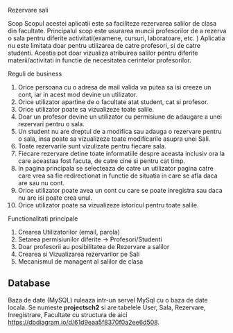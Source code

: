 
Rezervare sali

Scop
Scopul acestei aplicatii este sa faciliteze rezervarea salilor de clasa din facultate. Principalul scop este usurarea muncii profesorilor de a rezerva o sala pentru diferite activitati(examene, cursuri, laboratoare, etc. ) Aplicatia  nu este limitata doar pentru utilizarea de catre profesori, si de catre studenti. Acestia pot doar vizualiza atribuirea salilor pentru diferite materii/activitati in functie de necesitatea cerintelor profesorilor.

Reguli de business
1. Orice persoana cu o adresa de mail valida va putea sa isi creeze un cont, iar in acest mod devine un utilizator.
2. Orice utilizator apartine de o facultate atat student, cat si profesor.
3. Orice utilizator poate sa vizualizeze toate salile.
4. Doar un profesor devine un utilizator cu permisiune de adaugare a unei rezervari pentru o sala.
5. Un student nu are dreptul de a modifica sau adauga o rezervare pentru o sala, insa poate sa vizualizeze toate modificarile asupra unei Sali.
6. Toate rezervarile sunt vizulizate pentru fiecare sala.
7. Fiecare rezervare detine toate informatiile despre aceasta inclusiv ora la care aceastaa fost facuta, de catre cine si pentru cat timp.
8. In pagina principala se selecteaza de catre un utilizator pagina catre care vrea sa fie redirectionat in functie de situatia in care se afla daca are sau nu cont. 
9. Orice utilizator poate avea un cont cu care se poate inregistra sau daca nu are isi poate crea unul.
10. Orice utilizator poate sa vizualizeze istoricul pentru toate salile.

Functionalitati principale
1. Crearea Utilizatorilor (email, parola) 
2. Setarea permisiunilor diferite  -> Profesori/Studenti
3. Doar profesorii au posibilitatea de Rezervare a salilor
4. Crearea si Vizualizarea rezervarilor pe Sali
5. Mecanismul de managent al salilor de clasa

## Database
Baza de date (MySQL) ruleaza intr-un servel MySql cu o baza de date locala.
Se numeste **projectsch2** si are tabelele User, Sala, Rezervare, Inregistrare, Facultate cu structura de aici https://dbdiagram.io/d/61d9eaa5f8370f0a2ee6d508.
